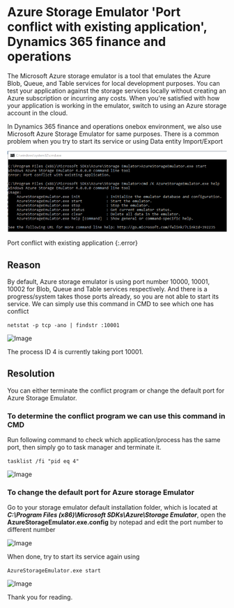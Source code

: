 # Azure Storage Emulator 'Port conflict with existing application', Dynamics 365 finance and operations



The Microsoft Azure storage emulator is a tool that emulates the Azure Blob, Queue, and Table services for local development purposes. You can test your application against the storage services locally without creating an Azure subscription or incurring any costs. When you're satisfied with how your application is working in the emulator, switch to using an Azure storage account in the cloud.

In Dynamics 365 finance and operations onebox environment, we also use Microsoft Azure Storage Emulator for same purposes. There is a common problem when you try to start its service or using Data entity Import/Export

![Image](/imagesposts/Azure-Storage-Emulator-Port-conflict-with-existing-application-1.png)

Port conflict with existing application
{:.error}

## Reason

By default, Azure storage emulator is using port number 10000, 10001, 10002 for Blob, Queue and Table services respectively. And there is a progress/system takes those ports already, so you are not able to start its service.
We can simply use this command in CMD to see which one has conflict

```netstat -p tcp -ano | findstr :10001```

![Image](/imagesposts/Azure-Storage-Emulator-Port-conflict-with-existing-application-2.png)

The process ID 4 is currently taking port 10001.

## Resolution

You can either terminate the conflict program or change the default port for Azure Storage Emulator.

### To determine the conflict program we can use this command in CMD

Run following command to check which application/process has the same port, then simply go to task manager and terminate it.

```tasklist /fi "pid eq 4"```

![Image](/imagesposts/Azure-Storage-Emulator-Port-conflict-with-existing-application-5.png)

### To change the default port for Azure storage Emulator

Go to your storage emulator default installation folder, which is located at _**C:\Program Files (x86)\Microsoft SDKs\Azure\Storage Emulator**_, open the **AzureStorageEmulator.exe.config** by notepad and edit the port number to different number

![Image](/imagesposts/Azure-Storage-Emulator-Port-conflict-with-existing-application-4.png)

When done, try to start its service again using

```AzureStorageEmulator.exe start```

![Image](/imagesposts/Azure-Storage-Emulator-Port-conflict-with-existing-application-3.png)

Thank you for reading.

